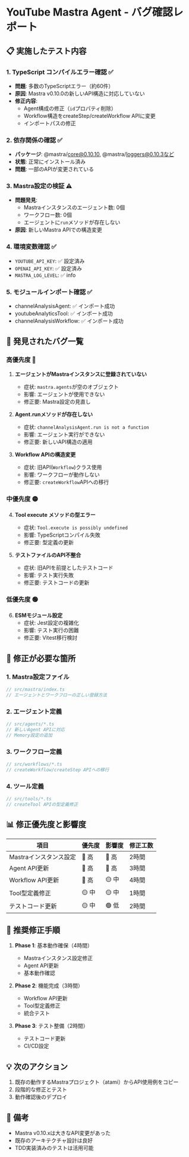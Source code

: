 # YouTube Mastra Agent - バグ確認レポート

## 📋 実施したテスト内容

### 1. TypeScript コンパイルエラー確認 ✅
- **問題**: 多数のTypeScriptエラー（約60件）
- **原因**: Mastra v0.10.0の新しいAPI構造に対応していない
- **修正内容**:
  - Agent構成の修正（`id`プロパティ削除）
  - Workflow構造をcreateStep/createWorkflow APIに変更
  - インポートパスの修正

### 2. 依存関係の確認 ✅
- **パッケージ**: @mastra/core@0.10.10, @mastra/loggers@0.10.3など
- **状態**: 正常にインストール済み
- **問題**: 一部のAPIが変更されている

### 3. Mastra設定の検証 ⚠️
- **問題発見**: 
  - Mastraインスタンスのエージェント数: 0個
  - ワークフロー数: 0個
  - エージェントに`run`メソッドが存在しない
- **原因**: 新しいMastra APIでの構造変更

### 4. 環境変数確認 ✅
- `YOUTUBE_API_KEY`: ✅ 設定済み
- `OPENAI_API_KEY`: ✅ 設定済み  
- `MASTRA_LOG_LEVEL`: ✅ info

### 5. モジュールインポート確認 ✅
- channelAnalysisAgent: ✅ インポート成功
- youtubeAnalyticsTool: ✅ インポート成功
- channelAnalysisWorkflow: ✅ インポート成功

## 🐛 発見されたバグ一覧

### 高優先度 🔴

1. **エージェントがMastraインスタンスに登録されていない**
   - 症状: `mastra.agents`が空のオブジェクト
   - 影響: エージェントが使用できない
   - 修正要: Mastra設定の見直し

2. **Agent.runメソッドが存在しない**
   - 症状: `channelAnalysisAgent.run is not a function`
   - 影響: エージェント実行ができない
   - 修正要: 新しいAPI構造の適用

3. **Workflow APIの構造変更**
   - 症状: 旧API(`Workflow`)クラス使用
   - 影響: ワークフローが動作しない
   - 修正要: `createWorkflow`APIへの移行

### 中優先度 🟡

4. **Tool execute メソッドの型エラー**
   - 症状: `Tool.execute is possibly undefined`
   - 影響: TypeScriptコンパイル失敗
   - 修正要: 型定義の更新

5. **テストファイルのAPI不整合**
   - 症状: 旧APIを前提としたテストコード
   - 影響: テスト実行失敗
   - 修正要: テストコードの更新

### 低優先度 🟢

6. **ESMモジュール設定**
   - 症状: Jest設定の複雑化
   - 影響: テスト実行の困難
   - 修正要: Vitest移行検討

## 🔧 修正が必要な箇所

### 1. Mastra設定ファイル
```typescript
// src/mastra/index.ts
// エージェントとワークフローの正しい登録方法
```

### 2. エージェント定義
```typescript
// src/agents/*.ts  
// 新しいAgent APIに対応
// Memory設定の追加
```

### 3. ワークフロー定義
```typescript
// src/workflows/*.ts
// createWorkflow/createStep APIへの移行
```

### 4. ツール定義
```typescript
// src/tools/*.ts
// createTool APIの型定義修正
```

## 📊 修正優先度と影響度

| 項目 | 優先度 | 影響度 | 修正工数 |
|------|--------|--------|----------|
| Mastraインスタンス設定 | 🔴 高 | 🔴 高 | 2時間 |
| Agent API更新 | 🔴 高 | 🔴 高 | 3時間 |
| Workflow API更新 | 🔴 高 | 🟡 中 | 4時間 |
| Tool型定義修正 | 🟡 中 | 🟡 中 | 1時間 |
| テストコード更新 | 🟡 中 | 🟢 低 | 2時間 |

## 🚀 推奨修正手順

1. **Phase 1**: 基本動作確保（4時間）
   - Mastraインスタンス設定修正
   - Agent API更新
   - 基本動作確認

2. **Phase 2**: 機能完成（3時間）
   - Workflow API更新
   - Tool型定義修正
   - 統合テスト

3. **Phase 3**: テスト整備（2時間）
   - テストコード更新
   - CI/CD設定

## 💡 次のアクション

1. 既存の動作するMastraプロジェクト（atami）からAPI使用例をコピー
2. 段階的な修正とテスト
3. 動作確認後のデプロイ

## 📝 備考

- Mastra v0.10.xは大きなAPI変更があった
- 既存のアーキテクチャ設計は良好
- TDD実装済みのテストは活用可能